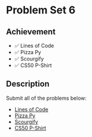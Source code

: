 # Problem Set 6

## Achievement

- ✅ Lines of Code
- ✅ Pizza Py
- ✅ Scourgify
- ✅ CS50 P-Shirt


## Description

Submit all of the problems below:
- [Lines of Code](https://cs50.harvard.edu/python/2022/psets/6/lines/)
- [Pizza Py](https://cs50.harvard.edu/python/2022/psets/6/pizza/)
- [Scourgify](https://cs50.harvard.edu/python/2022/psets/6/scourgify/)
- [CS50 P-Shirt](https://cs50.harvard.edu/python/2022/psets/6/shirt/)
